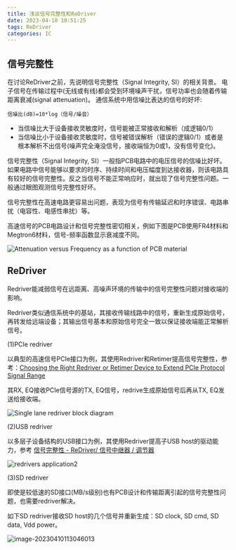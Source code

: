 ```yaml
---
title: 浅谈信号完整性和ReDriver
date: 2023-04-10 10:51:25
tags: ReDriver
categories: IC
---
```


## 信号完整性
在讨论ReDriver之前，先说明信号完整性（Signal Integrity, SI）的相关背景。
电子信号在传输过程中(无线或有线)都会受到环境噪声干扰，信号功率也会随着传输距离衰减(signal attenuation)。
通信系统中用信噪比表达的信号的好坏:

```
信噪比(dB)=10*log（信号/噪音）
```

- 当信噪比大于设备接收灵敏度时，信号能被正常接收和解析（成逻辑0/1）
- 当信噪比小于设备接收灵敏度时，信号被错误解析（错误的逻辑0/1）或者是根本解析不出信号(噪声完全淹没信号，接收端恒为0或1，没有信号变化)。

信号完整性（Signal Integrity, SI）一般指PCB电路中的电压信号的信噪比好坏。如果电路中信号能够以要求的时序、持续时间和电压幅度到达接收器，则该电路具有较好的信号完整性。反之当信号不能正常响应时，就出现了信号完整性问题。一般通过眼图观测信号完整性好坏。

信号完整性在高速电路更容易出问题，表现为信号有传输延迟和时序错误、电路串扰（电容性、电感性串扰）等。

高速信号的PCB电路设计和信号完整性密切相关，例如下图是PCB使用FR4材料和Megtron6材料，信号-频率函数显示衰减度不同。

![Attenuation versus Frequency as a function of PCB material](https://cdn.jsdelivr.net/gh/cursorhu/blog-images-on-picgo@master/images/202304101118830.png)

## ReDriver

Redriver能减弱信号在远距离、高噪声环境的传输中的信号完整性问题对接收端的影响。

Redriver类似通信系统中的基站，其接收传输线路中的信号，重新生成原始信号，再转发给远端设备；其输出信号基本和原始信号完全一致以保证接收端能正常解析信号。

(1)PCIe redriver

以典型的高速信号PCIe接口为例，其使用Redriver和Retimer提高信号完整性，参考：[Choosing the Right Redriver or Retimer Device to Extend PCIe Protocol Signal Range](https://www.allaboutcircuits.com/industry-articles/choosing-the-right-redriver-or-retimer-device-to-extend-pcie-protocol-signal-range/)

其RX, EQ接收PCIe信号源的TX, EQ信号，redrive生成原始信号后再从TX, EQ发送给接收端。

![Single lane redriver block diagram](https://cdn.jsdelivr.net/gh/cursorhu/blog-images-on-picgo@master/images/202304101126665.png)

(2)USB redriver

以多层子设备结构的USB接口为例，其使用Redriver提高子USB host的驱动能力，参考 [信号完整性 - ReDriver/ 信号中继器 / 调节器](https://www.diodes.com/zh/products/connectivity-and-timing/redrivers-repeaters/)

![redrivers application2](https://www.diodes.com/assets/Uploads/redrivers-application2__ResizedImageWzYwMCwzNTFd.png)

(3)SD redriver

即使是较低速的SD接口(MB/s级别)也有PCB设计和传输距离引起的信号完整性问题，也需要redriver解决。

如下SD redriver接收SD host的几个信号并重新生成：SD clock, SD cmd, SD data, Vdd power。

![image-20230410113046013](https://cdn.jsdelivr.net/gh/cursorhu/blog-images-on-picgo@master/images/202304101130119.png)
